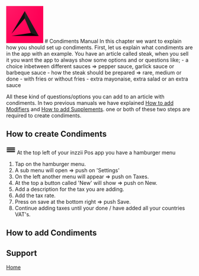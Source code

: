 <img src="../Assets/Pictures/play_store_512.png" alt="inzzii logo" width="100"/>
# Condiments Manual
In this chapter we want to explain how you should set up condiments. First, let us explain what condiments are in the app with an example. You have an article called steak, when you sell it you want the app to always show some options and or questions like;
- a choice inbetween different sauces => pepper sauce, garlick sauce or barbeque sauce 
- how the steak should be prepared => rare, medium or done 
- with fries or without fries
- extra mayonaise, extra salad or an extra sauce 

All these kind of questions/options you can add to an article with condiments.
In two previous manuals we have explained [How to add Modifiers](../docs/Chapter5.md) and [How to add Supplements](../docs/Chapter14.md). one or both of these two steps are required to create condiments. 

## How to create Condiments

<img src="../Assets/Pictures/Hmenu.png" alt="hamburgermenu" width="25" height="25"/> At the top left of your inzzii Pos app you have a hamburger menu 
1. Tap on the hamburger menu.
2. A sub menu will open => push on 'Settings'
3. On the left another menu will appear => push on Taxes. 
4. At the top a button called 'New' will show => push on New.
5. Add a description for the tax you are adding.
6. Add the tax rate.
7. Press on save at the bottom right => push Save.
8. Continue adding taxes until your done / have added all your countries VAT's. 

## How to add Condiments

## Support
[Home](../index.md)
